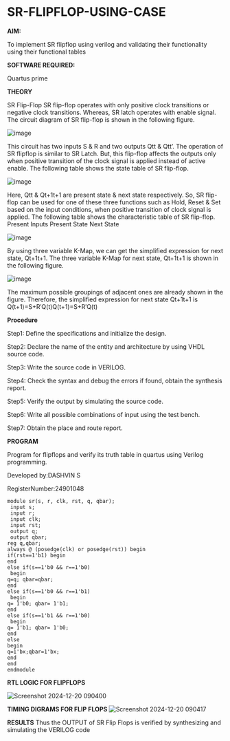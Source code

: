 # SR-FLIPFLOP-USING-CASE

**AIM:**

To implement  SR flipflop using verilog and validating their functionality using their functional tables

**SOFTWARE REQUIRED:**

Quartus prime

**THEORY**

SR Flip-Flop SR flip-flop operates with only positive clock transitions or negative clock transitions. Whereas, SR latch operates with enable signal. The circuit diagram of SR flip-flop is shown in the following figure.

![image](https://github.com/naavaneetha/SR-FLIPFLOP-USING-CASE/assets/154305477/0f710028-ad52-4d3e-9276-8714cf023a25)

 
This circuit has two inputs S & R and two outputs Qtt & Qtt’. The operation of SR flipflop is similar to SR Latch. But, this flip-flop affects the outputs only when positive transition of the clock signal is applied instead of active enable. The following table shows the state table of SR flip-flop.

![image](https://github.com/naavaneetha/SR-FLIPFLOP-USING-CASE/assets/154305477/dabfc4f4-87e3-4cbc-9472-f89ee1b5ed30)

 
Here, Qtt & Qt+1t+1 are present state & next state respectively. So, SR flip-flop can be used for one of these three functions such as Hold, Reset & Set based on the input conditions, when positive transition of clock signal is applied. The following table shows the characteristic table of SR flip-flop. Present Inputs Present State Next State

![image](https://github.com/naavaneetha/SR-FLIPFLOP-USING-CASE/assets/154305477/dd90d16c-aec5-4290-a586-e2346b1e9eb5)

 
By using three variable K-Map, we can get the simplified expression for next state, Qt+1t+1. The three variable K-Map for next state, Qt+1t+1 is shown in the following figure.

![image](https://github.com/naavaneetha/SR-FLIPFLOP-USING-CASE/assets/154305477/473efad6-d70b-4ca7-aeb7-898bbfca319f)

 
The maximum possible groupings of adjacent ones are already shown in the figure. Therefore, the simplified expression for next state Qt+1t+1 is Q(t+1)=S+R′Q(t)Q(t+1)=S+R′Q(t)

**Procedure**

Step1: Define the specifications and initialize the design.

Step2: Declare the name of the entity and architecture by using VHDL source code.

Step3: Write the source code in VERILOG.

Step4: Check the syntax and debug the errors if found, obtain the synthesis report.

Step5: Verify the output by simulating the source code.

Step6: Write all possible combinations of input using the test bench.

Step7: Obtain the place and route report.


**PROGRAM**

 Program for flipflops and verify its truth table in quartus using Verilog programming.
 
 Developed by:DASHVIN S
 
RegisterNumber:24901048

~~~
module sr(s, r, clk, rst, q, qbar);
 input s;
 input r;
 input clk;
 input rst;
 output q;
 output qbar;
reg q,qbar;
always @ (posedge(clk) or posedge(rst)) begin
if(rst==1'b1) begin
end
else if(s==1'b0 && r==1'b0)
 begin
q=q; qbar=qbar;
end
else if(s==1'b0 && r==1'b1)
 begin
q= 1'b0; qbar= 1'b1;
end
else if(s==1'b1 && r==1'b0)
 begin
q= 1'b1; qbar= 1'b0;
end
else
begin
q=1'bx;qbar=1'bx;
end
end
endmodule
~~~
**RTL LOGIC FOR FLIPFLOPS**

![Screenshot 2024-12-20 090400](https://github.com/user-attachments/assets/bd8b614f-8382-4cad-81a7-2409b9616d0f)

**TIMING DIGRAMS FOR FLIP FLOPS**
![Screenshot 2024-12-20 090417](https://github.com/user-attachments/assets/f7367529-a1e8-45ae-8aa5-b856ce448206)

**RESULTS**
Thus the OUTPUT of SR Flip Flops is verified by synthesizing and simulating the VERILOG code

